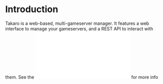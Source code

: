 # Introduction

Takaro is a web-based, multi-gameserver manager. It features a web interface to manage your gameservers, and a REST API to interact with them. See the ![docs](./docs/application/modules.md) for more info
